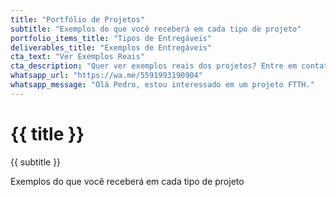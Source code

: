 ```yaml
---
title: "Portfólio de Projetos"
subtitle: "Exemplos do que você receberá em cada tipo de projeto"
portfolio_items_title: "Tipos de Entregáveis"
deliverables_title: "Exemplos de Entregáveis"
cta_text: "Ver Exemplos Reais"
cta_description: "Quer ver exemplos reais dos projetos? Entre em contato!"
whatsapp_url: "https://wa.me/5591993190904"
whatsapp_message: "Olá Pedro, estou interessado em um projeto FTTH."
---
```


# {{ title }}

{{ subtitle }}

Exemplos do que você receberá em cada tipo de projeto